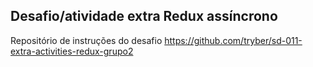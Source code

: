 ## Desafio/atividade extra Redux assíncrono  
Repositório de instruções do desafio https://github.com/tryber/sd-011-extra-activities-redux-grupo2
